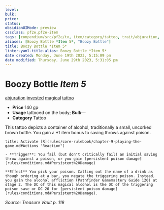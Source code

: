 ```yaml
---
level:
bulk:
price:
status:
obsidianUIMode: preview
cssclass: pf2e,pf2e-item
tags: [compendium/src/pf2e/tv, item/category/tattoo, trait/abjuration, trait/invested, trait/magical, trait/tattoo]
aliases: [Boozy Bottle *Item 5*, "Boozy Bottle"]
title: Boozy Bottle *Item 5*
linter-yaml-title-alias: Boozy Bottle *Item 5*
date created: Monday, June 19th 2023, 5:15:09 pm
date modified: Thursday, June 29th 2023, 5:31:05 pm
---
```


# Boozy Bottle *Item 5*

[abjuration](rules/traits/abjuration.md) [invested](rules/traits/invested.md) [magical](rules/traits/magical.md) [tattoo](rules/traits/tattoo-lowg.md)  

- **Price** 140 gp
- **Usage** tattooed on the body; **Bulk**—
- **Category** Tattoo

This tattoo depicts a container of alcohol, traditionally a small, uncorked brown bottle. You gain a +1 item bonus to saving throws against poison.

```ad-embed-ability
title: Activate [R](rules/core-rulebook/chapter-9-playing-the-game.md#Actions "Reaction")

- **Trigger**: You fail (but don't critically fail) an initial saving throw against a poison, or you gain [persistent poison damage](rules/conditions.md#Persistent%20Damage)

**Effect** You pick your poison. Calling out the name of a drink as though ordering at a bar, you negate the triggering poison. Instead, you gain the alcohol affliction (Pathfinder Gamemastery Guide 120) at stage 2. The DC of this magical alcohol is the DC of the triggering poison save or DC 20 for [persistent poison damage](rules/conditions.md#Persistent%20Damage).
```

*Source: Treasure Vault p. 119*
